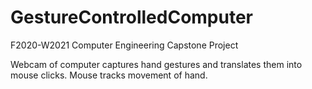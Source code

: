 # GestureControlledComputer
F2020-W2021 Computer Engineering Capstone Project

Webcam of computer captures hand gestures and translates them into mouse clicks. Mouse tracks movement of hand.
